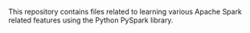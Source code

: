 This repository contains files related to learning various Apache Spark related features using the Python PySpark library.
